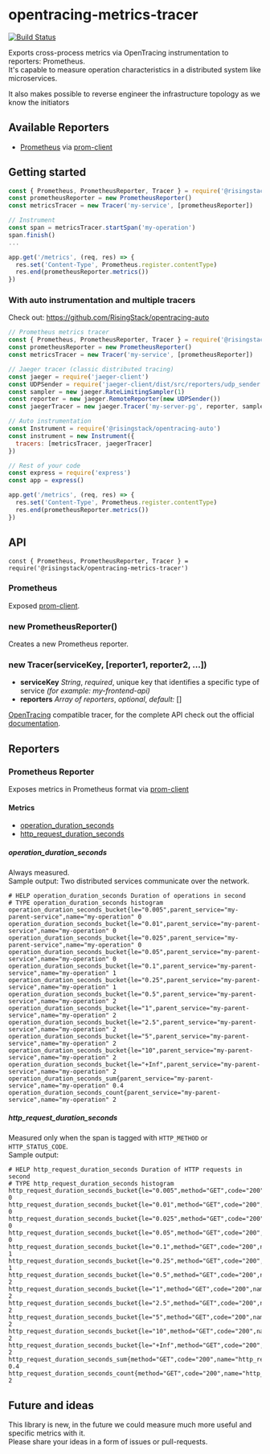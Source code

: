 # opentracing-metrics-tracer

[![Build Status](https://travis-ci.org/RisingStack/opentracing-metrics-tracer.svg?branch=master)](https://travis-ci.org/RisingStack/opentracing-metrics-tracer)  

Exports cross-process metrics via OpenTracing instrumentation to reporters: Prometheus.  
It's capable to measure operation characteristics in a distributed system like microservices.  

It also makes possible to reverse engineer the infrastructure topology as we know the initiators

## Available Reporters

- [Prometheus](https://prometheus.io/) via [prom-client](https://github.com/siimon/prom-client)

## Getting started

```js
const { Prometheus, PrometheusReporter, Tracer } = require('@risingstack/opentracing-metrics-tracer')
const prometheusReporter = new PrometheusReporter()
const metricsTracer = new Tracer('my-service', [prometheusReporter])

// Instrument
const span = metricsTracer.startSpan('my-operation')
span.finish()
...

app.get('/metrics', (req, res) => {
  res.set('Content-Type', Prometheus.register.contentType)
  res.end(prometheusReporter.metrics())
})
```

### With auto instrumentation and multiple tracers

Check out: https://github.com/RisingStack/opentracing-auto

```js
// Prometheus metrics tracer
const { Prometheus, PrometheusReporter, Tracer } = require('@risingstack/opentracing-metrics-tracer')
const prometheusReporter = new PrometheusReporter()
const metricsTracer = new Tracer('my-service', [prometheusReporter])

// Jaeger tracer (classic distributed tracing)
const jaeger = require('jaeger-client')
const UDPSender = require('jaeger-client/dist/src/reporters/udp_sender').default
const sampler = new jaeger.RateLimitingSampler(1)
const reporter = new jaeger.RemoteReporter(new UDPSender())
const jaegerTracer = new jaeger.Tracer('my-server-pg', reporter, sampler)

// Auto instrumentation
const Instrument = require('@risingstack/opentracing-auto')
const instrument = new Instrument({
  tracers: [metricsTracer, jaegerTracer]
})

// Rest of your code
const express = require('express')
const app = express()

app.get('/metrics', (req, res) => {
  res.set('Content-Type', Prometheus.register.contentType)
  res.end(prometheusReporter.metrics())
})
```

## API

`const { Prometheus, PrometheusReporter, Tracer } = require('@risingstack/opentracing-metrics-tracer')`

### Prometheus

Exposed [prom-client](https://github.com/siimon/prom-client).

### new PrometheusReporter()

Creates a new Prometheus reporter.

### new Tracer(serviceKey, [reporter1, reporter2, ...])

- **serviceKey** *String*, *required*, unique key that identifies a specific type of service *(for example: my-frontend-api)*
- **reporters** *Array of reporters*, *optional*, *default:* []

[OpenTracing](https://github.com/opentracing/opentracing-javascript) compatible tracer, for the complete API check out the official [documentation](https://opentracing-javascript.surge.sh/).

## Reporters

### Prometheus Reporter

Exposes metrics in Prometheus format via [prom-client](https://github.com/siimon/prom-client)

#### Metrics

- [operation_duration_seconds](#operation_duration_seconds)
- [http_request_duration_seconds](#http_request_duration_seconds)

##### operation_duration_seconds

Always measured.  
Sample output: Two distributed services communicate over the network.

```
# HELP operation_duration_seconds Duration of operations in second
# TYPE operation_duration_seconds histogram
operation_duration_seconds_bucket{le="0.005",parent_service="my-parent-service",name="my-operation" 0
operation_duration_seconds_bucket{le="0.01",parent_service="my-parent-service",name="my-operation" 0
operation_duration_seconds_bucket{le="0.025",parent_service="my-parent-service",name="my-operation" 0
operation_duration_seconds_bucket{le="0.05",parent_service="my-parent-service",name="my-operation" 0
operation_duration_seconds_bucket{le="0.1",parent_service="my-parent-service",name="my-operation" 1
operation_duration_seconds_bucket{le="0.25",parent_service="my-parent-service",name="my-operation" 1
operation_duration_seconds_bucket{le="0.5",parent_service="my-parent-service",name="my-operation" 2
operation_duration_seconds_bucket{le="1",parent_service="my-parent-service",name="my-operation" 2
operation_duration_seconds_bucket{le="2.5",parent_service="my-parent-service",name="my-operation" 2
operation_duration_seconds_bucket{le="5",parent_service="my-parent-service",name="my-operation" 2
operation_duration_seconds_bucket{le="10",parent_service="my-parent-service",name="my-operation" 2
operation_duration_seconds_bucket{le="+Inf",parent_service="my-parent-service",name="my-operation" 2
operation_duration_seconds_sum{parent_service="my-parent-service",name="my-operation" 0.4
operation_duration_seconds_count{parent_service="my-parent-service",name="my-operation" 2
```

##### http_request_duration_seconds

Measured only when the span is tagged with `HTTP_METHOD` or `HTTP_STATUS_CODE`.  
Sample output:
```
# HELP http_request_duration_seconds Duration of HTTP requests in second
# TYPE http_request_duration_seconds histogram
http_request_duration_seconds_bucket{le="0.005",method="GET",code="200",name="http_request" 0
http_request_duration_seconds_bucket{le="0.01",method="GET",code="200",name="http_request" 0
http_request_duration_seconds_bucket{le="0.025",method="GET",code="200",name="http_request" 0
http_request_duration_seconds_bucket{le="0.05",method="GET",code="200",name="http_request" 0
http_request_duration_seconds_bucket{le="0.1",method="GET",code="200",name="http_request" 1
http_request_duration_seconds_bucket{le="0.25",method="GET",code="200",name="http_request" 1
http_request_duration_seconds_bucket{le="0.5",method="GET",code="200",name="http_request" 2
http_request_duration_seconds_bucket{le="1",method="GET",code="200",name="http_request" 2
http_request_duration_seconds_bucket{le="2.5",method="GET",code="200",name="http_request" 2
http_request_duration_seconds_bucket{le="5",method="GET",code="200",name="http_request" 2
http_request_duration_seconds_bucket{le="10",method="GET",code="200",name="http_request" 2
http_request_duration_seconds_bucket{le="+Inf",method="GET",code="200",name="http_request" 2
http_request_duration_seconds_sum{method="GET",code="200",name="http_request" 0.4
http_request_duration_seconds_count{method="GET",code="200",name="http_request" 2
```

## Future and ideas

This library is new, in the future we could measure much more useful and specific metrics with it.  
Please share your ideas in a form of issues or pull-requests.
